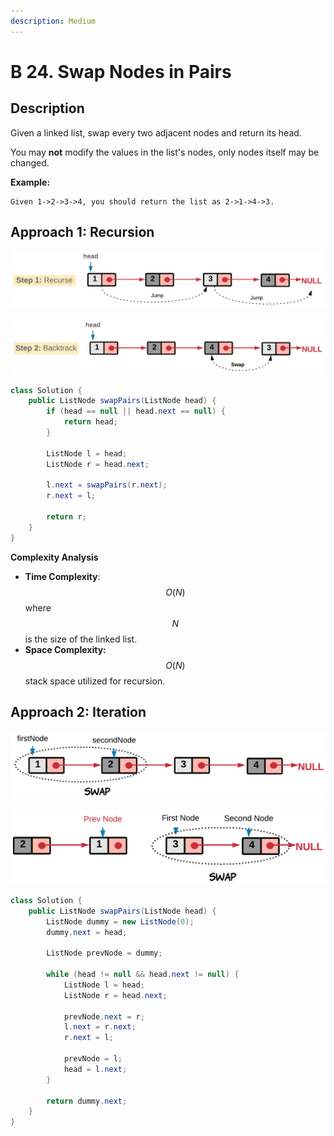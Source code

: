 ```yaml
---
description: Medium
---
```


# B 24. Swap Nodes in Pairs

## Description

Given a linked list, swap every two adjacent nodes and return its head.

You may **not** modify the values in the list's nodes, only nodes itself may be changed.

**Example:**

```text
Given 1->2->3->4, you should return the list as 2->1->4->3.
```

## Approach 1: Recursion

![](../../../.gitbook/assets/image%20%2837%29.png)

![](../../../.gitbook/assets/image%20%2834%29.png)

```java
class Solution {
    public ListNode swapPairs(ListNode head) {
        if (head == null || head.next == null) {
            return head;
        }

        ListNode l = head;
        ListNode r = head.next;

        l.next = swapPairs(r.next);
        r.next = l;

        return r;
    }
}
```

**Complexity Analysis**

* **Time Complexity**: $$O(N)$$ where $$N$$ is the size of the linked list.
* **Space Complexity:** $$O(N)$$ stack space utilized for recursion. 

## Approach 2: Iteration

![](../../../.gitbook/assets/image%20%2832%29.png)

![](../../../.gitbook/assets/image%20%2833%29.png)

```java
class Solution {
    public ListNode swapPairs(ListNode head) {
        ListNode dummy = new ListNode(0);
        dummy.next = head;

        ListNode prevNode = dummy;

        while (head != null && head.next != null) {
            ListNode l = head;
            ListNode r = head.next;

            prevNode.next = r;
            l.next = r.next;
            r.next = l;

            prevNode = l;
            head = l.next;
        }

        return dummy.next;
    }
}
```

